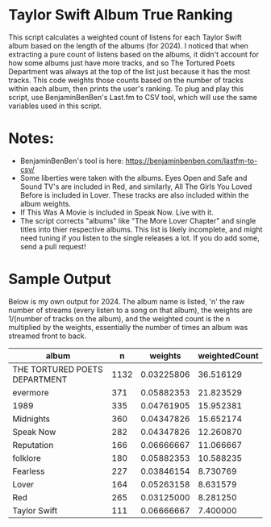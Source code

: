 # Taylor Swift Album True Ranking
This script calculates a weighted count of listens for each Taylor Swift album based on the length of the albums (for 2024). I noticed that when extracting a pure count of listens based on the albums, it didn't account for how some albums just have more tracks, and so The Tortured Poets Department was always at the top of the list just because it has the most tracks. This code weights those counts based on the number of tracks within each album, then prints the user's ranking. To plug and play this script, use BenjaminBenBen's Last.fm to CSV tool, which will use the same variables used in this script.

# Notes:
- BenjaminBenBen's tool is here: https://benjaminbenben.com/lastfm-to-csv/
- Some liberties were taken with the albums. Eyes Open and Safe and Sound TV's are included in Red, and similarly, All The Girls You Loved Before is included in Lover. These tracks are also included within the album weights.
- If This Was A Movie is included in Speak Now. Live with it.
- The script corrects "albums" like "The More Lover Chapter" and single titles into thier respective albums. This list is likely incomplete, and might need tuning if you listen to the single releases a lot. If you do add some, send a pull request!

# Sample Output
Below is my own output for 2024. The album name is listed, 'n' the raw number of streams (every listen to a song on that album), the weights are 1/(number of tracks on the album), and the weighted count is the n multiplied by the weights, essentially the number of times an album was streamed front to back. 

|album|n|weights|weightedCount|
|---|---|---|---|
|THE TORTURED POETS DEPARTMENT|1132|0.03225806|36.516129
|evermore|371|0.05882353|21.823529
|1989|335|0.04761905|15.952381
|Midnights|360|0.04347826|15.652174
|Speak Now|282|0.04347826|12.260870
|Reputation|166|0.06666667|11.066667
|folklore|180|0.05882353|10.588235
|Fearless|227|0.03846154|8.730769
|Lover|164|0.05263158|8.631579
|Red|265|0.03125000|8.281250
|Taylor Swift|111|0.06666667|7.400000
